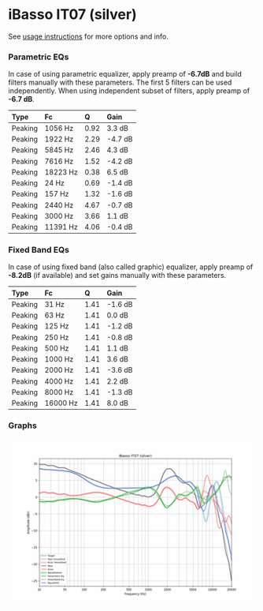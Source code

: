 # iBasso IT07 (silver)
See [usage instructions](https://github.com/jaakkopasanen/AutoEq#usage) for more options and info.

### Parametric EQs
In case of using parametric equalizer, apply preamp of **-6.7dB** and build filters manually
with these parameters. The first 5 filters can be used independently.
When using independent subset of filters, apply preamp of **-6.7 dB**.

| Type    | Fc       |    Q | Gain    |
|:--------|:---------|:-----|:--------|
| Peaking | 1056 Hz  | 0.92 | 3.3 dB  |
| Peaking | 1922 Hz  | 2.29 | -4.7 dB |
| Peaking | 5845 Hz  | 2.46 | 4.3 dB  |
| Peaking | 7616 Hz  | 1.52 | -4.2 dB |
| Peaking | 18223 Hz | 0.38 | 6.5 dB  |
| Peaking | 24 Hz    | 0.69 | -1.4 dB |
| Peaking | 157 Hz   | 1.32 | -1.6 dB |
| Peaking | 2440 Hz  | 4.67 | -0.7 dB |
| Peaking | 3000 Hz  | 3.66 | 1.1 dB  |
| Peaking | 11391 Hz | 4.06 | -0.4 dB |

### Fixed Band EQs
In case of using fixed band (also called graphic) equalizer, apply preamp of **-8.2dB**
(if available) and set gains manually with these parameters.

| Type    | Fc       |    Q | Gain    |
|:--------|:---------|:-----|:--------|
| Peaking | 31 Hz    | 1.41 | -1.6 dB |
| Peaking | 63 Hz    | 1.41 | 0.0 dB  |
| Peaking | 125 Hz   | 1.41 | -1.2 dB |
| Peaking | 250 Hz   | 1.41 | -0.8 dB |
| Peaking | 500 Hz   | 1.41 | 1.1 dB  |
| Peaking | 1000 Hz  | 1.41 | 3.6 dB  |
| Peaking | 2000 Hz  | 1.41 | -3.6 dB |
| Peaking | 4000 Hz  | 1.41 | 2.2 dB  |
| Peaking | 8000 Hz  | 1.41 | -1.3 dB |
| Peaking | 16000 Hz | 1.41 | 8.0 dB  |

### Graphs
![](./iBasso%20IT07%20(silver).png)